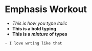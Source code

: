 # Emphasis Workout

- *This is how you type italic*
- **This is a bold typing**
- **This is a *mixture* of types**

~~~ 
- I love wrting like that 
~~~

